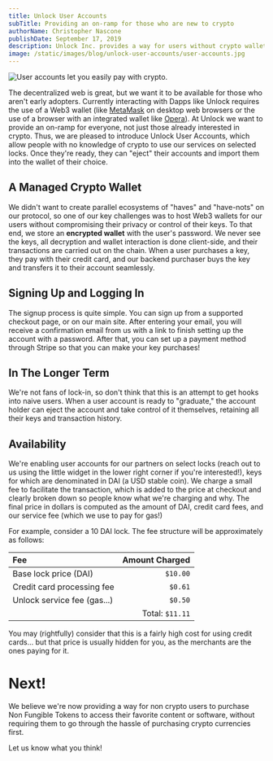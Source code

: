 ```yaml
---
title: Unlock User Accounts
subTitle: Providing an on-ramp for those who are new to crypto
authorName: Christopher Nascone
publishDate: September 17, 2019
description: Unlock Inc. provides a way for users without crypto wallets to buy keys to locks on the Unlock protocol. For this we introduce managed user accounts as well as payment via Credit Card.
image: /static/images/blog/unlock-user-accounts/user-accounts.jpg
---
```


![User accounts let you easily pay with crypto.](/static/images/blog/unlock-user-accounts/user-accounts.jpg)

The decentralized web is great, but we want it to be available for those who aren't early adopters. Currently interacting with Dapps like Unlock requires the use of a Web3 wallet (like [MetaMask](https://metamask.io/) on desktop web browsers or the use of a browser with an integrated wallet like [Opera](https://www.opera.com/crypto)). At Unlock we want to provide an on-ramp for everyone, not just those already interested in crypto. Thus, we are pleased to introduce Unlock User Accounts, which allow people with no knowledge of crypto to use our services on selected locks. Once they're ready, they can "eject" their accounts and import them into the wallet of their choice.

## A Managed Crypto Wallet

We didn't want to create parallel ecosystems of "haves" and "have-nots" on our protocol, so one of our key challenges was to host Web3 wallets for our users without compromising their privacy or control of their keys. To that end, we store an <strong>encrypted wallet</strong> with the user's password. We never see the keys, all decryption and wallet interaction is done client-side, and their transactions are carried out on the chain. When a user purchases a key, they pay with their credit card, and our backend purchaser buys the key and transfers it to their account seamlessly.

## Signing Up and Logging In

The signup process is quite simple. You can sign up from a supported checkout page, or on our main site. After entering your email, you will receive a confirmation email from us with a link to finish setting up the account with a password. After that, you can set up a payment method through Stripe so that you can make your key purchases!

## In The Longer Term

We're not fans of lock-in, so don't think that this is an attempt to get hooks into naive users. When a user account is ready to "graduate," the account holder can eject the account and take control of it themselves, retaining all their keys and transaction history.

## Availability

We're enabling user accounts for our partners on select locks (reach out to us using the little widget in the lower right corner if you're interested!), keys for which are denominated in DAI (a USD stable coin). We charge a small fee to facilitate the transaction, which is added to the price at checkout and clearly broken down so people know what we're charging and why. The final price in dollars is computed as the amount of DAI, credit card fees, and our service fee (which we use to pay for gas!)

For example, consider a 10 DAI lock. The fee structure will be approximately as follows:

| Fee                         |  Amount Charged |
| :-------------------------- | --------------: |
| Base lock price (DAI)       |        `$10.00` |
| Credit card processing fee  |         `$0.61` |
| Unlock service fee (gas...) |         `$0.50` |
|                             | Total: `$11.11` |

You may (rightfully) consider that this is a fairly high cost for using credit cards... but that price is usually hidden for you, as the merchants are the ones paying for it.

# Next!

We believe we're now providing a way for non crypto users to purchase Non Fungible Tokens to access their favorite content or software, without requiring them to go through the hassle of purchasing crypto currencies first.

Let us know what you think!
